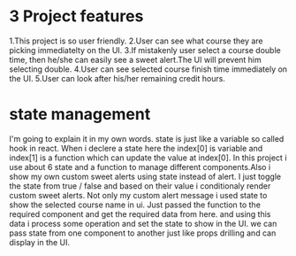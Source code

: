 # 3 Project features
1.This project is so user friendly.
2.User can see what course they are picking immediatelty on the UI.
3.If mistakenly user select a course double time, then he/she can easily see a sweet alert.The UI will prevent him selecting double.
4.User can see selected course finish time immediately on the UI.
5.User can look after his/her remaining credit hours.

# state management
I'm going to explain it in my own words.
state is just like a variable so called hook in react.
When i declere a state here the index[0] is variable and index[1] is a function which can update the value at index[0].
In this project i use about 6 state and a function to manage different components.Also i show my own custom sweet alerts using state instead of alert. I just toggle the state from true / false and based on their value i conditionaly render custom sweet alerts.
Not only my custom alert message i used state to show the selected course name in ui. Just passed the function to the required component and get the required data from here. and using this data i process some operation and set the state to show in the UI.
we can pass  state from one component to another just like props drilling and can display in the UI.